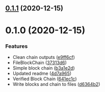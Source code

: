 ## [0.1.1](https://github.com/dxede/simple-blockchain/compare/0.1.0...0.1.1) (2020-12-15)

# 0.1.0 (2020-12-15)


### Features

* Clean chain outputs ([e9ff6cf](https://github.com/dxede/simple-blockchain/commit/e9ff6cfb2beb10a1a4c8d3e8360def61aec480df))
* FileBlockChain ([37313d6](https://github.com/dxede/simple-blockchain/commit/37313d6e81f3657e94aca94f5c7c578f7ea696c8))
* Simple block chain ([b3a1e2d](https://github.com/dxede/simple-blockchain/commit/b3a1e2d4ba98f4f7994ab91df5a476be6734e1fe))
* Updated readme ([4d7a965](https://github.com/dxede/simple-blockchain/commit/4d7a965c89872c8fcc8b593e7e70bc2113931ca7))
* Verified Block Chain ([641ec1c](https://github.com/dxede/simple-blockchain/commit/641ec1c07d3232589bdd0f66d0adeb63c3c05eb4))
* Write blocks and chain to files ([d6364b2](https://github.com/dxede/simple-blockchain/commit/d6364b2f98702ccb88afa51ecf1cadc58fd365cd))

